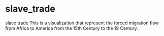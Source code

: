 slave_trade
===========

slave trade
This is a visualization that represent the  forced migration flow from Africa to America from the 15th Century to the 19 Century.
